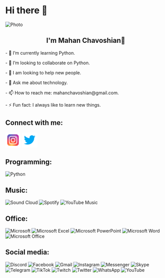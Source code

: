 # Hi there 👋

<img src="https://github.com/MahanChavoshian/MahanChavoshian/assets/127243438/f94ccbbb-f7fb-48ba-9cb0-349a63fa46e4)" alt="Photo">

<h2 align="center">I'm Mahan Chavoshian🤖</h2>

<p align="left">- 🌱 I’m currently learning Python.</p>
<p align="left">- 👯 I’m looking to collaborate on Python.</p>
<p align="left">- 🤔 I am looking to help new people.</p>
<p align="left">- 💬 Ask me about technology.</p>
<p align="left">- 📫 How to reach me: mahanchavoshian@gmail.com.</p>
<p align="left">- ⚡ Fun fact: I always like to learn new things.</p>

<h2 align="left">Connect with me:</h2>

<a href=""><img src="https://github.com/MahanChavoshian/MahanChavoshian/blob/main/image/instagram.png?raw=true"></a> <a href=""><img src="https://github.com/MahanChavoshian/MahanChavoshian/blob/main/image/twitter.png?raw=true"></a>

<h2 align="left">Programming: </h2>

![Python](https://img.shields.io/badge/python-3670A0?style=for-the-badge&logo=python&logoColor=ffdd54) 

<h2 align="left">Music: </h2>

![Sound Cloud](https://img.shields.io/badge/sound%20cloud-FF5500?style=for-the-badge&logo=soundcloud&logoColor=white) ![Spotify](https://img.shields.io/badge/Spotify-1ED760?style=for-the-badge&logo=spotify&logoColor=white) ![YouTube Music](https://img.shields.io/badge/YouTube_Music-FF0000?style=for-the-badge&logo=youtube-music&logoColor=white)

<h2 align="left">Office: </h2>

![Microsoft](https://img.shields.io/badge/Microsoft-0078D4?style=for-the-badge&logo=microsoft&logoColor=white) ![Microsoft Excel](https://img.shields.io/badge/Microsoft_Excel-217346?style=for-the-badge&logo=microsoft-excel&logoColor=white) ![Microsoft PowerPoint](https://img.shields.io/badge/Microsoft_PowerPoint-B7472A?style=for-the-badge&logo=microsoft-powerpoint&logoColor=white) ![Microsoft Word](https://img.shields.io/badge/Microsoft_Word-2B579A?style=for-the-badge&logo=microsoft-word&logoColor=white) ![Microsoft Office](https://img.shields.io/badge/Microsoft_Office-D83B01?style=for-the-badge&logo=microsoft-office&logoColor=white)

<h2 align="left">Social media: </h2>

![Discord](https://img.shields.io/badge/Discord-%235865F2.svg?style=for-the-badge&logo=discord&logoColor=white) ![Facebook](https://img.shields.io/badge/Facebook-%231877F2.svg?style=for-the-badge&logo=Facebook&logoColor=white) ![Gmail](https://img.shields.io/badge/Gmail-D14836?style=for-the-badge&logo=gmail&logoColor=white) ![Instagram](https://img.shields.io/badge/Instagram-%23E4405F.svg?style=for-the-badge&logo=Instagram&logoColor=white) ![Messenger](https://img.shields.io/badge/Messenger-00B2FF?style=for-the-badge&logo=messenger&logoColor=white) ![Skype](https://img.shields.io/badge/Skype-%2300AFF0.svg?style=for-the-badge&logo=Skype&logoColor=white) ![Telegram](https://img.shields.io/badge/Telegram-2CA5E0?style=for-the-badge&logo=telegram&logoColor=white) ![TikTok](https://img.shields.io/badge/TikTok-%23000000.svg?style=for-the-badge&logo=TikTok&logoColor=white) ![Twitch](https://img.shields.io/badge/Twitch-%239146FF.svg?style=for-the-badge&logo=Twitch&logoColor=white) ![Twitter](https://img.shields.io/badge/Twitter-%231DA1F2.svg?style=for-the-badge&logo=Twitter&logoColor=white) ![WhatsApp](https://img.shields.io/badge/WhatsApp-25D366?style=for-the-badge&logo=whatsapp&logoColor=white) ![YouTube](https://img.shields.io/badge/YouTube-%23FF0000.svg?style=for-the-badge&logo=YouTube&logoColor=white)
